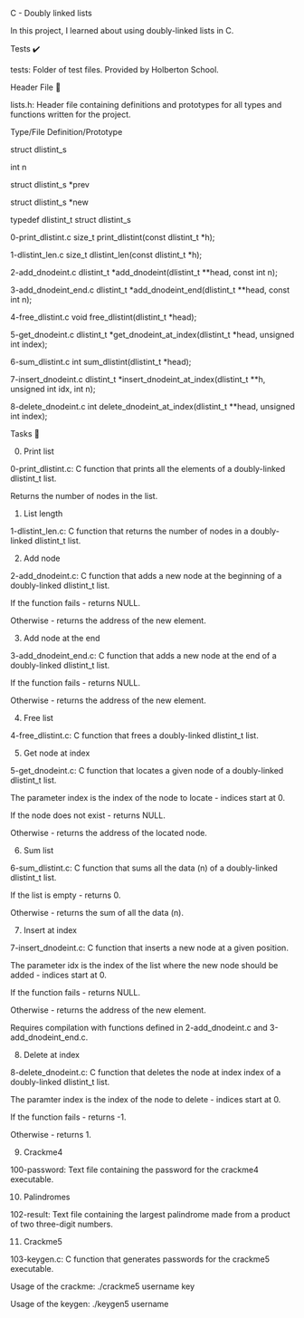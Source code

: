 C - Doubly linked lists

In this project, I learned about using doubly-linked lists in C.



Tests ✔️

tests: Folder of test files. Provided by Holberton School.

Header File 📁

lists.h: Header file containing definitions and prototypes for all types and functions written for the project.

Type/File	Definition/Prototype

struct dlistint_s	

int n

struct dlistint_s *prev

struct dlistint_s *new

typedef dlistint_t	struct dlistint_s

0-print_dlistint.c	size_t print_dlistint(const dlistint_t *h);

1-dlistint_len.c	size_t dlistint_len(const dlistint_t *h);

2-add_dnodeint.c	dlistint_t *add_dnodeint(dlistint_t **head, const int n);

3-add_dnodeint_end.c	dlistint_t *add_dnodeint_end(dlistint_t **head, const int n);

4-free_dlistint.c	void free_dlistint(dlistint_t *head);

5-get_dnodeint.c	dlistint_t *get_dnodeint_at_index(dlistint_t *head, unsigned int index);

6-sum_dlistint.c	int sum_dlistint(dlistint_t *head);

7-insert_dnodeint.c	dlistint_t *insert_dnodeint_at_index(dlistint_t **h, unsigned int idx, int n);

8-delete_dnodeint.c	int delete_dnodeint_at_index(dlistint_t **head, unsigned int index);

Tasks 📃

0. Print list



0-print_dlistint.c: C function that prints all the elements of a doubly-linked dlistint_t list.

Returns the number of nodes in the list.

1. List length



1-dlistint_len.c: C function that returns the number of nodes in a doubly-linked dlistint_t list.

2. Add node



2-add_dnodeint.c: C function that adds a new node at the beginning of a doubly-linked dlistint_t list.

If the function fails - returns NULL.

Otherwise - returns the address of the new element.

3. Add node at the end



3-add_dnodeint_end.c: C function that adds a new node at the end of a doubly-linked dlistint_t list.

If the function fails - returns NULL.

Otherwise - returns the address of the new element.

4. Free list



4-free_dlistint.c: C function that frees a doubly-linked dlistint_t list.

5. Get node at index



5-get_dnodeint.c: C function that locates a given node of a doubly-linked dlistint_t list.

The parameter index is the index of the node to locate - indices start at 0.

If the node does not exist - returns NULL.

Otherwise - returns the address of the located node.

6. Sum list



6-sum_dlistint.c: C function that sums all the data (n) of a doubly-linked dlistint_t list.

If the list is empty - returns 0.

Otherwise - returns the sum of all the data (n).

7. Insert at index



7-insert_dnodeint.c: C function that inserts a new node at a given position.

The parameter idx is the index of the list where the new node should be added - indices start at 0.

If the function fails - returns NULL.

Otherwise - returns the address of the new element.

Requires compilation with functions defined in 2-add_dnodeint.c and 3-add_dnodeint_end.c.

8. Delete at index



8-delete_dnodeint.c: C function that deletes the node at index index of a doubly-linked dlistint_t list.

The paramter index is the index of the node to delete - indices start at 0.

If the function fails - returns -1.

Otherwise - returns 1.

9. Crackme4



100-password: Text file containing the password for the crackme4 executable.

10. Palindromes



102-result: Text file containing the largest palindrome made from a product of two three-digit numbers.

11. Crackme5



103-keygen.c: C function that generates passwords for the crackme5 executable.

Usage of the crackme: ./crackme5 username key

Usage of the keygen: ./keygen5 username
